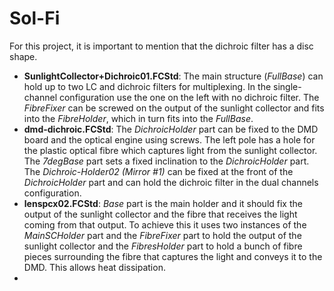 # Sol-Fi

For this project, it is important to mention that the dichroic filter has a disc shape.

* **SunlightCollector+Dichroic01.FCStd**: The main structure (_FullBase_) can hold up to two LC and dichroic filters for multiplexing. In the single-channel configuration use the one on the left with no dichroic filter. The _FibreFixer_ can be screwed on the output of the sunlight collector and fits into the _FibreHolder_, which in turn fits into the _FullBase_.
* **dmd-dichroic.FCStd**: The _DichroicHolder_ part can be fixed to the DMD board and the optical engine using screws. The left pole has a hole for the plastic optical fibre which captures light from the sunlight collector. The _7degBase_ part sets a fixed inclination to the _DichroicHolder_ part. The _Dichroic-Holder02 (Mirror #1)_ can be fixed at the front of the  _DichroicHolder_ part and can hold the dichroic filter in the dual channels configuration.
* **lenspcx02.FCStd**: _Base_ part is the main holder and it should fix the output of the sunlight collector and the fibre that receives the light coming from that output. To achieve this it uses two instances of the _MainSCHolder_ part and the _FibreFixer_ part to hold the output of the sunlight collector and the _FibresHolder_ part to hold a bunch of fibre pieces surrounding the fibre that captures the light and conveys it to the DMD. This allows heat dissipation.
* 

